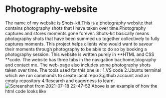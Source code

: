 # Photography-website
The name of my website is Shots-kit.This is a photography website that contains photography shots that I have taken over time.Photography captures and stores moments gone forever.
Shots-kit basically means photography shots that have been summed up together collectively to fully captures moments.
This project helps clients who would want to savour their moments through photography to be able to do so by booking a photography session.
This website is written purely in **HTML and CSS **code.
The website has three tabs in the navigation bar;home,biography and contact me.
The web-page also includes some photography shots taken over time.
The tools used for this one is : 1.VS code
                                 2.Ubuntu terminal which we run commands to create local repo
                                 3.github account and an empty repository
                                 4.Research and eagerness to learn.
![Screenshot from 2021-07-18 22-47-52](https://user-images.githubusercontent.com/87470468/126080447-5201c5f5-4b97-48e1-b3c8-7215d821b378.png)
Above is an example of how the html code looks like


